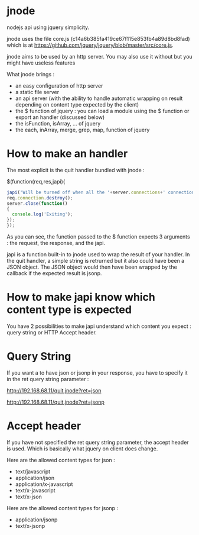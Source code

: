 jnode
====

nodejs api using jquery simplicity. 

jnode uses the file core.js (c14a6b385fa419ce67f115e853fb4a89d8bd8fad) which is at https://github.com/jquery/jquery/blob/master/src/core.js.

jnode aims to be used by an http server. You may also use it without but you might have useless features

What jnode brings :
- an easy configuration of http server
- a static file server
- an api server (with the ability to handle automatic wrapping on result depending on content type expected by the client)
- the $ function of jquery : you can load a module using the $ function or export an handler (discussed below)
- the isFunction, isArray, ... of jquery
- the each, inArray, merge, grep, map,  function of jquery

How to make an handler
====

The most explicit is the quit handler bundled with jnode :

$(function(req,res,japi){
```js
japi('Will be turned off when all the '+server.connections+' connection(s) will be closed');
req.connection.destroy();
server.close(function()
{
  console.log('Exiting');
});
});
```

As you can see, the function passed to the $ function expects 3 arguments : the request, the response, and the japi.

japi is a function built-in to jnode used to wrap the result of your handler. In the quit handler, a simple string is retrurned but it also could have been a JSON object. The JSON object would then have been wrapped by the callback if the expected result is jsonp.

How to make japi know which content type is expected
====
You have 2 possibilities to make japi understand which content you expect : query string or HTTP Accept header.

Query String
=====
If you want a to have json or jsonp in your response, you have to specify it in the ret query string parameter :

http://192.168.68.11/quit.jnode?ret=json

http://192.168.68.11/quit.jnode?ret=jsonp

Accept header
=====
If you have not specified the ret query string parameter, the accept header is used. Which is basically what jquery on client does change.

Here are the allowed content types for json :
  - text/javascript
  - application/json
  - application/x-javascript
  - text/x-javascript
  - text/x-json

Here are the allowed content types for jsonp :
  - application/jsonp
  - text/x-jsonp